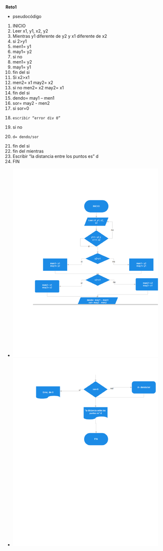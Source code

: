 **Reto1**
- pseudocódigo
1. INICIO 
2. Leer x1, y1, x2, y2 
3. Mientras y1 diferente de y2 y x1 diferente de x2
4. si 2>y1 
5.  men1= y1 
5.  may1= y2 
6. si no 
7.  men1= y2 
8.  may1= y1
9. fin del si 
10. Si x2>x1 
11.  men2= x1 may2= x2 
12. si no men2= x2 may2= x1 
13. fin del si 
14. dendo= may1 – men1 
15. sor= may2 - men2 
16. si sor=0 
17.     escribir “error div 0”
18. si no
19.     d= dendo/sor 
20. fin del si
21. fin del mientras 
22. Escribir “la distancia entre los puntos es” d 
23. FIN
- ![Diagrama1](imagenes/d1.png)
- ![Diagrama1.1](imagenes/d1_1.png) 

 
 
